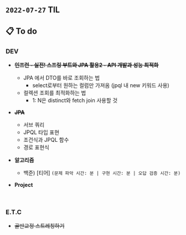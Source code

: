 ## `2022-07-27` TIL

## 📋 To do

### DEV

+ ~~**인프런 - 실전! 스프링 부트와 JPA 활용2 - API 개발과 성능 최적화**~~
  + JPA 에서 DTO를 바로 조회하는 법
    + select로부터 원하는 컬럼만 가져옴 (jpql 내 new 키워드 사용)
  + 컬렉션 조회를 최적화하는 법
    + 1: N은 distinct와 fetch join 사용할 것

+ ~~**JPA**~~
  + 서브 쿼리
  + JPQL 타입 표현
  + 조건식과 JPQL 함수
  + 경로 표현식

+ **알고리즘**
  + 백준) [티어] `(문제 파악 시간: 분 | 구현 시간: 분 | 오답 검증 시간: 분)`

+ **Project**

<br>

### E.T.C
+ ~~골반교정 스트레칭하기~~